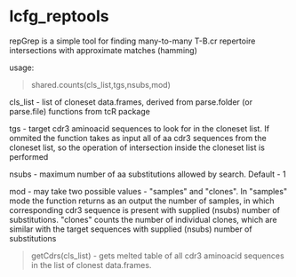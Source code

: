 # lcfg_reptools

repGrep is a simple tool for finding many-to-many T-B.cr repertoire intersections with approximate matches (hamming)

usage:

> shared.counts(cls_list,tgs,nsubs,mod)

cls_list - list of cloneset data.frames, derived from parse.folder (or parse.file) functions from tcR package

tgs - target cdr3 aminoacid sequences to look for in the cloneset list. If ommited the function takes as input all of aa cdr3 sequences from the cloneset list, so the operation of intersection inside the cloneset list is performed  

nsubs - maximum number of aa substitutions allowed by search. Default - 1

mod - may take two possible values - "samples" and "clones". In "samples" mode the function returns as an output the number of samples, in which corresponding cdr3 sequence is present with supplied (nsubs) number of substitutions. "clones" counts the number of individual clones, which are similar with the target sequences with supplied (nsubs) number of substitutions



> getCdrs(cls_list) - gets melted table of all cdr3 aminoacid sequences in the list of clonest data.frames.
